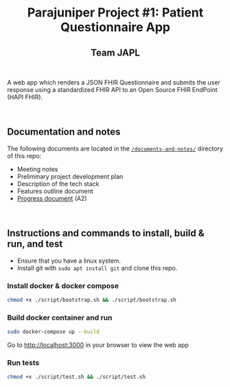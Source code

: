 <h1 align="center">Parajuniper Project #1: Patient Questionnaire App</h1>
<h2 align="center">Team JAPL</h2>

<br/>

A web app which renders a JSON FHIR Questionnaire and submits the user response using a standardized FHIR API to an Open Source FHIR EndPoint (HAPI FHIR).

<br/>

## Documentation and notes
The following documents are located in the [`/documents-and-notes/`](documents-and-notes/) directory of this repo:
-  Meeting notes
-  Preliminary project development plan
-  Description of the tech stack
-  Features outline document
-  [Progress document](documents-and-notes/progress.md) (A2)

<br/>

## Instructions and commands to install, build & run, and test

- Ensure that you have a linux system.
- Install git with `sudo apt install git` and clone this repo.

### Install docker & docker compose

```bash
chmod +x ./script/bootstrap.sh && ./script/bootstrap.sh
```

### Build docker container and run

```bash
sudo docker-compose up --build
```

Go to [http://localhost:3000](http://localhost:3000) in your browser to view the web app

### Run tests

```bash
chmod +x ./script/test.sh && ./script/test.sh
```
